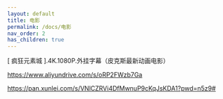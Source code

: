 ```yaml
---
layout: default
title: 电影
permalink: /docs/电影
nav_order: 2
has_children: true
---
```


[ 疯狂元素城 ].4K.1080P.外挂字幕（皮克斯最新动画电影）

<https://www.aliyundrive.com/s/oRP2FWzb7Ga>

<https://pan.xunlei.com/s/VNlCZRVi4DfMwnuP9cKqJsKDA1?pwd=n5z9#>

